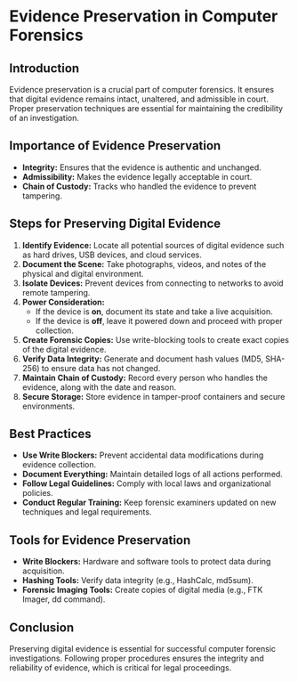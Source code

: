 # Evidence Preservation in Computer Forensics

## Introduction
Evidence preservation is a crucial part of computer forensics. It ensures that digital evidence remains intact, unaltered, and admissible in court. Proper preservation techniques are essential for maintaining the credibility of an investigation.

## Importance of Evidence Preservation
- **Integrity:** Ensures that the evidence is authentic and unchanged.
- **Admissibility:** Makes the evidence legally acceptable in court.
- **Chain of Custody:** Tracks who handled the evidence to prevent tampering.

## Steps for Preserving Digital Evidence
1. **Identify Evidence:** Locate all potential sources of digital evidence such as hard drives, USB devices, and cloud services.
2. **Document the Scene:** Take photographs, videos, and notes of the physical and digital environment.
3. **Isolate Devices:** Prevent devices from connecting to networks to avoid remote tampering.
4. **Power Consideration:**
   - If the device is **on**, document its state and take a live acquisition.
   - If the device is **off**, leave it powered down and proceed with proper collection.
5. **Create Forensic Copies:** Use write-blocking tools to create exact copies of the digital evidence.
6. **Verify Data Integrity:** Generate and document hash values (MD5, SHA-256) to ensure data has not changed.
7. **Maintain Chain of Custody:** Record every person who handles the evidence, along with the date and reason.
8. **Secure Storage:** Store evidence in tamper-proof containers and secure environments.

## Best Practices
- **Use Write Blockers:** Prevent accidental data modifications during evidence collection.
- **Document Everything:** Maintain detailed logs of all actions performed.
- **Follow Legal Guidelines:** Comply with local laws and organizational policies.
- **Conduct Regular Training:** Keep forensic examiners updated on new techniques and legal requirements.

## Tools for Evidence Preservation
- **Write Blockers:** Hardware and software tools to protect data during acquisition.
- **Hashing Tools:** Verify data integrity (e.g., HashCalc, md5sum).
- **Forensic Imaging Tools:** Create copies of digital media (e.g., FTK Imager, dd command).

## Conclusion
Preserving digital evidence is essential for successful computer forensic investigations. Following proper procedures ensures the integrity and reliability of evidence, which is critical for legal proceedings.
